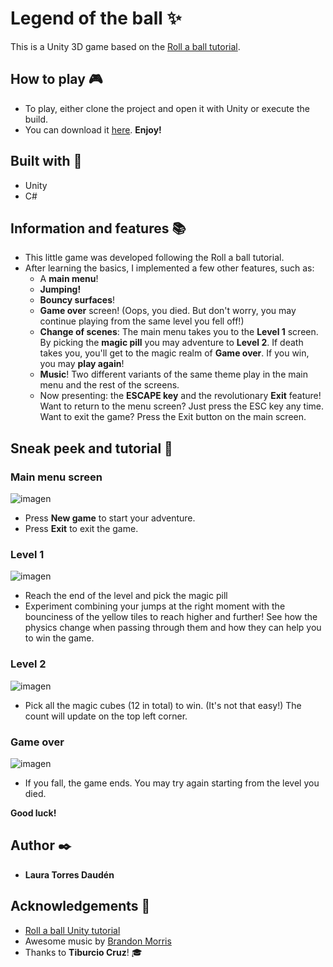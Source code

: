 # Legend of the ball ✨
This is a Unity 3D game based on the [Roll a ball tutorial](https://learn.unity.com/project/roll-a-ball).

## How to play :video_game:
- To play, either clone the project and open it with Unity or execute the build.
- You can download it [here](https://drive.google.com/file/d/18UVAzDNjbHRBfhZ0F6eyVev7kBhIywXY/view?usp=sharing). **Enjoy!**

## Built with :hammer:
- Unity
- C#

## Information and features :books:
- This little game was developed following the Roll a ball tutorial.
- After learning the basics, I implemented a few other features, such as:
    - A **main menu**!
    - **Jumping!** 
    - **Bouncy surfaces**!
    - **Game over** screen! (Oops, you died. But don't worry, you may continue playing from the same level you fell off!)
    - **Change of scenes**: The main menu takes you to the **Level 1** screen. By picking the **magic pill** you may adventure to **Level 2**. If death takes you, you'll get to the magic realm of **Game over**. If you win, you may **play again**!
    - **Music**! Two different variants of the same theme play in the main menu and the rest of the screens.
    - Now presenting: the **ESCAPE key** and the revolutionary **Exit** feature! Want to return to the menu screen? Just press the ESC key any time. Want to exit the game? Press the Exit button on the main screen.

## Sneak peek and tutorial :space_invader:
### **Main menu screen**

![imagen](https://user-images.githubusercontent.com/84546617/200656885-762cca33-2abe-465e-9566-de28f141d6f3.png)
- Press **New game** to start your adventure.
- Press **Exit** to exit the game.

### **Level 1**

![imagen](https://user-images.githubusercontent.com/84546617/198852865-6894f357-c5ba-4d75-87e2-6a1fa88d8607.png)
- Reach the end of the level and pick the magic pill
- Experiment combining your jumps at the right moment with the bounciness of the yellow tiles to reach higher and further! See how the physics change when passing through them and how they can help you to win the game.

### **Level 2**

![imagen](https://user-images.githubusercontent.com/84546617/198852974-a4bb2e79-f52d-44e3-a4a8-e39dbf804d8f.png)
- Pick all the magic cubes (12 in total) to win. (It's not that easy!) The count will update on the top left corner.

### **Game over**

![imagen](https://user-images.githubusercontent.com/84546617/198853051-150ac4a2-8f60-41b5-b9ff-f89a4148df31.png)
- If you fall, the game ends. You may try again starting from the level you died.

**Good luck!**


## Author :black_nib:
- **Laura Torres Daudén**

## Acknowledgements 💖
- [Roll a ball Unity tutorial](https://learn.unity.com/project/roll-a-ball)
- Awesome music by [Brandon Morris](https://opengameart.org/content/loading-screen-loop)
- Thanks to **Tiburcio Cruz**! :mortar_board:
